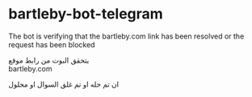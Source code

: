 # bartleby-bot-telegram
The bot is verifying that the bartleby.com link has been resolved or the request has been blocked



يتحقق البوت من رابط موقع           
bartleby.com

 ان تم حله او تم غلق السوال او محلول
